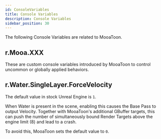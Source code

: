 ```yaml
---
id: ConsoleVariables
title: Console Variables
description: Console Variables
sidebar_position: 30
---
```

The following Console Variables are related to MooaToon.

## r.Mooa.XXX

These are custom console variables introduced by MooaToon to control uncommon or globally applied behaviors.

## r.Water.SingleLayer.ForceVelocity

The default value in stock Unreal Engine is `1`.

When Water is present in the scene, enabling this causes the Base Pass to output Velocity. Together with MooaToon's additional GBuffer targets, this can push the number of simultaneously bound Render Targets above the engine limit (8) and lead to a crash.

To avoid this, MooaToon sets the default value to `0`.

